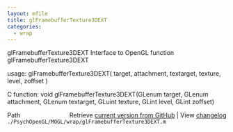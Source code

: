 ```yaml
---
layout: mfile
title: glFramebufferTexture3DEXT
categories:
  - wrap
---
```


glFramebufferTexture3DEXT  Interface to OpenGL function glFramebufferTexture3DEXT

usage:  glFramebufferTexture3DEXT\( target, attachment, textarget, texture, level, zoffset \)

C function:  void glFramebufferTexture3DEXT\(GLenum target, GLenum attachment, GLenum textarget, GLuint texture, GLint level, GLint zoffset\)


<div class="code_header" style="text-align:right;">
  <span style="float:left;">Path&nbsp;&nbsp;</span> <span class="counter">Retrieve <a href=
  "https://raw.github.com/Psychtoolbox-3/Psychtoolbox-3/beta/./PsychOpenGL/MOGL/wrap/glFramebufferTexture3DEXT.m">current version from GitHub</a> | View <a href=
  "https://github.com/Psychtoolbox-3/Psychtoolbox-3/commits/beta/./PsychOpenGL/MOGL/wrap/glFramebufferTexture3DEXT.m">changelog</a></span>
</div>
<div class="code">
  <code>./PsychOpenGL/MOGL/wrap/glFramebufferTexture3DEXT.m</code>
</div>
